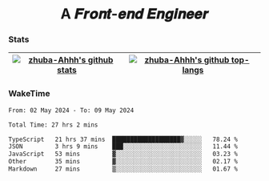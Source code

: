 <h1 align="center">A 𝑭𝒓𝒐𝒏𝒕-𝒆𝒏𝒅 𝑬𝒏𝒈𝒊𝒏𝒆𝒆𝒓</h1>

### Stats

| <a href="https://github.com/zhuba-Ahhh"><img align="center" src="https://github-readme-stats.vercel.app/api?username=zhuba-Ahhh&hide_title=true&hide_border=true&show_icons=trueline_height=21&text_color=000&icon_color=000&bg_color=0,ea6161,ffc64d,fffc4d,52fa5a&theme=graywhite" alt="zhuba-Ahhh's github stats" /> </a> | <a href="https://github.com/zhuba-Ahhh"><img align="center" src="https://github-readme-stats.vercel.app/api/top-langs/?username=zhuba-Ahhh&hide_title=true&hide_border=true&layout=compact&hide_border=true&show_icons=trueline_height=40&text_color=000&icon_color=000&bg_color=0,ea6161,ffc64d,fffc4d,52fa5a&theme=graywhite&langs_count=6" alt="zhuba-Ahhh's github top-langs"/> </a> |
| ------------- | ------------- |

### WakeTime

<!--START_SECTION:waka-->

```txt
From: 02 May 2024 - To: 09 May 2024

Total Time: 27 hrs 2 mins

TypeScript   21 hrs 37 mins  ███████████████████▓░░░░░   78.24 %
JSON         3 hrs 9 mins    ███░░░░░░░░░░░░░░░░░░░░░░   11.44 %
JavaScript   53 mins         ▓░░░░░░░░░░░░░░░░░░░░░░░░   03.23 %
Other        35 mins         ▓░░░░░░░░░░░░░░░░░░░░░░░░   02.17 %
Markdown     27 mins         ▒░░░░░░░░░░░░░░░░░░░░░░░░   01.67 %
```

<!--END_SECTION:waka-->
